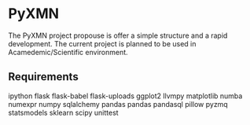 PyXMN
=====

The PyXMN project propouse is offer a simple structure and a rapid development.
The current project is planned to be used in Acamedemic/Scientific environment.


Requirements
------------
ipython
flask
flask-babel
flask-uploads
ggplot2
llvmpy
matplotlib
numba
numexpr
numpy
sqlalchemy
pandas
pandas
pandasql
pillow
pyzmq
statsmodels
sklearn
scipy
unittest
